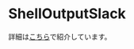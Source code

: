 # ShellOutputSlack

詳細は<a href="https://whiletruedotcom.wordpress.com/2019/10/13/java%e3%81%8b%e3%82%89slack%e3%81%b8%e9%80%9a%e7%9f%a5%e3%82%92%e9%80%81%e3%82%8b%e3%83%a9%e3%82%a4%e3%83%96%e3%83%a9%e3%83%aa%e3%81%a8%e3%82%b7%e3%82%a7%e3%83%ab%e3%81%ae%e5%ae%9f%e8%a1%8c%e7%b5%90/">こちら</a>で紹介しています。
